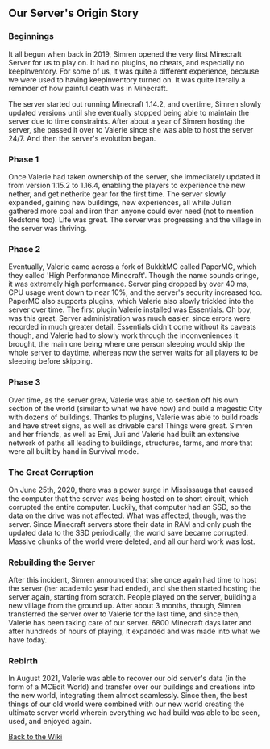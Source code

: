 <link rel="stylesheet" href="/MinecraftServer/assets/css/light-darkmode.css">

## Our Server's Origin Story

### Beginnings
It all begun when back in 2019, Simren opened the very first Minecraft Server for us to play on. It had no plugins, no cheats, and especially no keepInventory. For some of us, it was quite a different experience, because we were used to having keepInventory turned on. It was quite literally a reminder of how painful death was in Minecraft.  

The server started out running Minecraft 1.14.2, and overtime, Simren slowly updated versions until she eventually stopped being able to maintain the server due to time constraints. After about a year of Simren hosting the server, she passed it over to Valerie since she was able to host the server 24/7. And then the server's evolution began.

### Phase 1
Once Valerie had taken ownership of the server, she immediately updated it from version 1.15.2 to 1.16.4, enabling the players to experience the new nether, and get netherite gear for the first time. The server slowly expanded, gaining new buildings, new experiences, all while Julian gathered more coal and iron than anyone could ever need (not to mention Redstone too). Life was great. The server was progressing and the village in the server was thriving.

### Phase 2

Eventually, Valerie came across a fork of BukkitMC called PaperMC, which they called 'High Performance Minecraft'. Though the name sounds cringe, it was extremely high performance. Server ping dropped by over 40 ms, CPU usage went down to near 10%, and the server's security increased too. PaperMC also supports plugins, which Valerie also slowly trickled into the server over time. The first plugin Valerie installed was Essentials. Oh boy, was this great. Server administration was much easier, since errors were recorded in much greater detail. Essentials didn't come without its caveats though, and Valerie had to slowly work through the inconveniences it brought, the main one being where one person sleeping would skip the whole server to daytime, whereas now the server waits for all players to be sleeping before skipping.

### Phase 3

Over time, as the server grew, Valerie was able to section off his own section of the world (similar to what we have now) and build a magestic City with dozens of buildings. Thanks to plugins, Valerie was able to build roads and have street signs, as well as drivable cars! Things were great. Simren and her friends, as well as Emi, Juli and Valerie had built an extensive network of paths all leading to buildings, structures, farms, and more that were all built by hand in Survival mode.

### The Great Corruption
On June 25th, 2020, there was a power surge in Mississauga that caused the computer that the server was being hosted on to short circuit, which corrupted the entire computer. Luckily, that computer had an SSD, so the data on the drive was not affected. What was affected, though, was the server. Since Minecraft servers store their data in RAM and only push the updated data to the SSD periodically, the world save became corrupted. Massive chunks of the world were deleted, and all our hard work was lost.

### Rebuilding the Server
After this incident, Simren announced that she once again had time to host the server (her academic year had ended), and she then started hosting the server again, starting from scratch. People played on the server, building a new village from the ground up. After about 3 months, though, Simren transferred the server over to Valerie for the last time, and since then, Valerie has been taking care of our server. 6800 Minecraft days later and after hundreds of hours of playing, it expanded and was made into what we have today.

### Rebirth
In August 2021, Valerie was able to recover our old server's data (in the form of a MCEdit World) and transfer over our buildings and creations into the new world, integrating them almost seamlessly. Since then, the best things of our old world were combined with our new world creating the ultimate server world wherein everything we had build was able to be seen, used, and enjoyed again.



[Back to the Wiki](/MinecraftServer/wiki)
